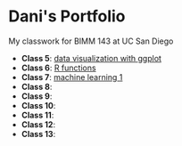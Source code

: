 # Dani's Portfolio
My classwork for BIMM 143 at UC San Diego

- **Class 5**: [data visualization with ggplot](https://github.com/danibaur/bimm143_github/blob/main/class05/class05.md)
- **Class 6**: [R functions](https://github.com/danibaur/bimm143_github/blob/main/class06/class06.md)
- **Class 7**: [machine learning 1](https://github.com/danibaur/bimm143_github/blob/main/class07/class07.pdf)
- **Class 8**:
- **Class 9**:
- **Class 10**:
- **Class 11**:
- **Class 12**:
- **Class 13**:
